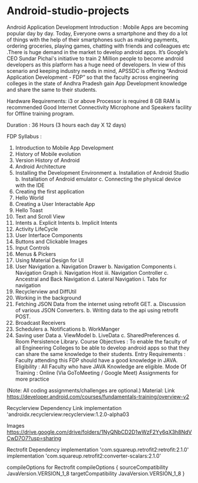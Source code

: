 # Android-studio-projects
Android Application Development
Introduction :
Mobile Apps are becoming popular day by day. Today, Everyone owns a smartphone and they do a lot of things with the help of their smartphones such as making payments, ordering groceries, playing games, chatting with friends and colleagues etc .There is huge demand in the market to develop android apps. It’s Google’s CEO Sundar Pichai's initiative to train 2 Million people to become android developers as this platform has a huge need of developers. In view of this scenario and keeping industry needs in mind, APSSDC is offering “Android Application Development - FDP” so that the faculty across engineering colleges in the state of Andhra Pradesh gain App Development knowledge and share the same to their students.

Hardware Requirements:
i3 or above Processor is required 8 GB RAM is recommended Good Internet Connectivity Microphone and Speakers facility for Offline training program.

Duration :
36 Hours (3 hours each day X 12 days)

FDP Syllabus :
   1. Introduction to Mobile App Development
   2. History of Mobile evolution
   3. Version History of Android 
   4. Android Architecture
   5. Installing the Development Environment
        a. Installation of Android Studio
        b. Installation of Android emulator
        c. Connecting the physical device with the IDE
   6. Creating the first application 
   7. Hello World
   8. Creating a User Interactable App
   9. Hello Toast
  10. Text and Scroll View
  11. Intents
        a. Explicit Intents
        b. Implicit Intents
  12. Activity LifeCycle
  13. User Interface Components
  14. Buttons and Clickable Images
  15. Input Controls
  16. Menus & Pickers
  17. Using Material Design for UI
  18. User Navigation
        a. Navigation Drawer 
        b. Navigation Components
              i. Navigation Graph
             ii. Navigation Host
            iii. Navigation Controller
        c. Ancestral and Back Navigation
        d. Lateral Navigation 
              i. Tabs for navigation
  19. Recyclerview and DiffUtil
  20. Working in the background
  21. Fetching JSON Data from the internet using retrofit GET.
        a. Discussion of various JSON Converters.
        b. Writing data to the api using retrofit POST.
  22. Broadcast Receivers
  23. Schedulers
        a. Notifications
        b. WorkManger
  24. Saving user Data
        a. ViewModel
        b. LiveData
        c. SharedPreferences
        d. Room Persistence Library.
Course Objectives :
To enable the faculty of all Engineering Colleges to be able to develop android apps so that they can share the same knowledge to their students.
Entry Requirements :
Faculty attending this FDP should have a good knowledge in JAVA.
Eligibility :
All Faculty who have JAVA Knowledge are eligible.
Mode Of Training :
Online (Via GoToMeeting / Google Meet)
Assignments for more practice

(Note: All coding assignments/challenges are optional.) 
Material:
Link https://developer.android.com/courses/fundamentals-training/overview-v2

Recyclerview Dependency
Link implementation 'androidx.recyclerview:recyclerview:1.2.0-alpha03

Images
https://drive.google.com/drive/folders/1NyQNbCD2D1wWzF2Yy6qX3h8NdVCwD7O7?usp=sharing

Rectrofit Dependency
implementation 'com.squareup.retrofit2:retrofit:2.1.0' implementation 'com.squareup.retrofit2:converter-scalars:2.1.0'

compileOptions for Rectrofit
compileOptions { sourceCompatibility JavaVersion.VERSION_1_8 targetCompatibility JavaVersion.VERSION_1_8 }

